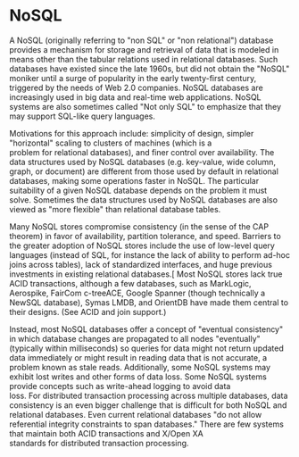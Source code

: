 # NoSQL


A NoSQL (originally referring to "non SQL" or "non relational") database
provides a mechanism for storage and retrieval of data that is modeled
in means other than the tabular relations used in relational databases.
Such databases have existed since the late 1960s, but did not obtain the
"NoSQL" moniker until a surge of popularity in the early twenty-first
century, triggered by the needs of Web 2.0 companies. NoSQL databases
are increasingly used in big data and real-time web applications. NoSQL
systems are also sometimes called "Not only SQL" to emphasize that they
may support SQL-like query languages.

Motivations for this approach include: simplicity of design, simpler
"horizontal" scaling to clusters of machines (which is a
problem for relational databases), and finer control over availability.
The data structures used by NoSQL databases (e.g. key-value, wide
column, graph, or document) are different from those used by default in
relational databases, making some operations faster in NoSQL. The
particular suitability of a given NoSQL database depends on the problem
it must solve. Sometimes the data structures used by NoSQL databases are
also viewed as "more flexible" than relational database tables.

Many NoSQL stores compromise consistency (in the sense of the CAP
theorem) in favor of availability, partition tolerance, and speed.
Barriers to the greater adoption of NoSQL stores include the use of
low-level query languages (instead of SQL, for instance the lack of
ability to perform ad-hoc joins across tables), lack of standardized
interfaces, and huge previous investments in existing relational
databases.\[ Most NoSQL stores lack true ACID transactions, although a
few databases, such as MarkLogic, Aerospike, FairCom c-treeACE, Google
Spanner (though technically a NewSQL database), Symas LMDB, and OrientDB
have made them central to their designs. (See ACID and join support.)

Instead, most NoSQL databases offer a concept of "eventual consistency"
in which database changes are propagated to all nodes "eventually"
(typically within milliseconds) so queries for data might not return
updated data immediately or might result in reading data that is not
accurate, a problem known as stale reads. Additionally, some NoSQL
systems may exhibit lost writes and other forms of data loss. Some NoSQL
systems provide concepts such as write-ahead logging to avoid data
loss. For distributed transaction processing across multiple databases,
data consistency is an even bigger challenge that is difficult for both
NoSQL and relational databases. Even current relational databases "do
not allow referential integrity constraints to span databases." There
are few systems that maintain both ACID transactions and X/Open XA
standards for distributed transaction processing.

